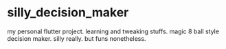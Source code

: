 # silly_decision_maker

my personal flutter project. learning and tweaking stuffs. 
magic 8 ball style decision maker. silly really. but funs nonetheless.
